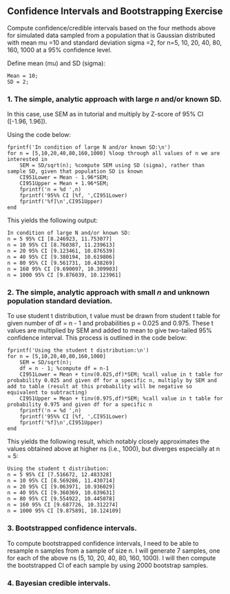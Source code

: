 ## Confidence Intervals and Bootstrapping Exercise

Compute confidence/credible intervals based on the four methods above for simulated data sampled from a population that is Gaussian distributed with mean mu =10 and standard deviation sigma =2, for n=5, 10, 20, 40, 80, 160, 1000 at a 95% confidence level.

Define mean (mu) and SD (sigma): 

```
Mean = 10;
SD = 2;
```

### 1. The simple, analytic approach with large *n* and/or known SD. 

In this case, use SEM as in tutorial and multiply by Z-score of 95% CI ([-1.96, 1.96]). 

Using the code below: 

```
fprintf('In condition of large N and/or known SD:\n')
for n = [5,10,20,40,80,160,1000] %loop through all values of n we are interested in
    SEM = SD/sqrt(n); %compute SEM using SD (sigma), rather than sample SD, given that population SD is known
    CI951Lower = Mean - 1.96*SEM;
    CI951Upper = Mean + 1.96*SEM;
    fprintf('n = %d ',n)
    fprintf('95%% CI [%f, ',CI951Lower)
    fprintf('%f]\n',CI951Upper)
end

```

This yields the following output: 

```
In condition of large N and/or known SD:
n = 5 95% CI [8.246923, 11.753077]
n = 10 95% CI [8.760387, 11.239613]
n = 20 95% CI [9.123461, 10.876539]
n = 40 95% CI [9.380194, 10.619806]
n = 80 95% CI [9.561731, 10.438269]
n = 160 95% CI [9.690097, 10.309903]
n = 1000 95% CI [9.876039, 10.123961]
```


### 2. The simple, analytic approach with small *n* and unknown population standard deviation.

To use student t distribution, t value must be drawn from student t table for given number of df = n - 1 and probabilities p = 0.025 and 0.975. These t values are multiplied by SEM and added to mean to give two-tailed 95% confidence interval. This process is outlined in the code below: 

```
fprintf('Using the student t distribution:\n')
for n = [5,10,20,40,80,160,1000]
    SEM = SD/sqrt(n);
    df = n - 1; %compute df = n-1
    CI951Lower = Mean + tinv(0.025,df)*SEM; %call value in t table for probability 0.025 and given df for a specific n, multiply by SEM and add to table (result at this probability will be negative so equivalent to subtracting)
    CI951Upper = Mean + tinv(0.975,df)*SEM; %call value in t table for probability 0.975 and given df for a specific n
    fprintf('n = %d ',n)
    fprintf('95%% CI [%f, ',CI951Lower)
    fprintf('%f]\n',CI951Upper)
end
```

This yields the following result, which notably closely approximates the values obtained above at higher ns (i.e., 1000), but diverges especially at n = 5: 

```
Using the student t distribution:
n = 5 95% CI [7.516672, 12.483328]
n = 10 95% CI [8.569286, 11.430714]
n = 20 95% CI [9.063971, 10.936029]
n = 40 95% CI [9.360369, 10.639631]
n = 80 95% CI [9.554922, 10.445078]
n = 160 95% CI [9.687726, 10.312274]
n = 1000 95% CI [9.875891, 10.124109]
```


### 3. Bootstrapped confidence intervals.

To compute bootstrapped confidence intervals, I need to be able to resample n samples from a sample of size n. I will generate 7 samples, one for each of the above ns (5, 10, 20, 40, 80, 160, 1000). I will then compute the bootstrapped CI of each sample by using 2000 bootstrap samples. 



### 4. Bayesian credible intervals. 

